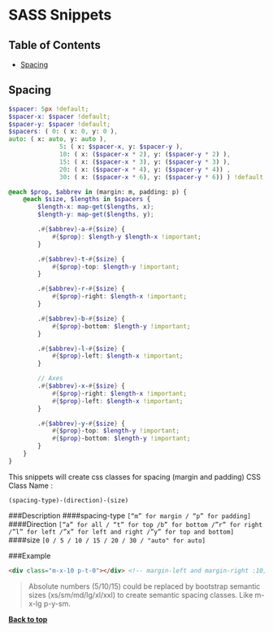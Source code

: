 # SASS Snippets
## Table of Contents
* [Spacing](#spacing)



## Spacing

``` scss
$spacer: 5px !default;
$spacer-x: $spacer !default;
$spacer-y: $spacer !default;
$spacers: ( 0: ( x: 0, y: 0 ),
auto: ( x: auto, y: auto ),
              5: ( x: $spacer-x, y: $spacer-y ),
              10: ( x: ($spacer-x * 2), y: ($spacer-y * 2) ),
              15: ( x: ($spacer-x * 3), y: ($spacer-y * 3) ),
              20: ( x: ($spacer-x * 4), y: ($spacer-y * 4)) ,
              30: ( x: ($spacer-x * 6), y: ($spacer-y * 6)) ) !default;

@each $prop, $abbrev in (margin: m, padding: p) {
    @each $size, $lengths in $spacers {
        $length-x: map-get($lengths, x);
        $length-y: map-get($lengths, y);

        .#{$abbrev}-a-#{$size} {
            #{$prop}: $length-y $length-x !important;
        }

        .#{$abbrev}-t-#{$size} {
            #{$prop}-top: $length-y !important;
        }

        .#{$abbrev}-r-#{$size} {
            #{$prop}-right: $length-x !important;
        }

        .#{$abbrev}-b-#{$size} {
            #{$prop}-bottom: $length-y !important;
        }

        .#{$abbrev}-l-#{$size} {
            #{$prop}-left: $length-x !important;
        }

        // Axes
        .#{$abbrev}-x-#{$size} {
            #{$prop}-right: $length-x !important;
            #{$prop}-left: $length-x !important;
        }

        .#{$abbrev}-y-#{$size} {
            #{$prop}-top: $length-y !important;
            #{$prop}-bottom: $length-y !important;
        }
    }
}
```

This snippets will create css classes for spacing (margin and padding)
CSS Class Name : 
```
(spacing-type)-(direction)-(size)
```

###Description
####spacing-type 
```[“m” for margin / “p” for padding]```
####Direction 
```[“a” for all / “t” for top /b” for bottom /”r” for right /”l” for left /”x” for left and right /”y” for top and bottom]```
####size
```[0 / 5 / 10 / 15 / 20 / 30 / "auto" for auto]```

###Example
``` html
<div class="m-x-10 p-t-0"></div> <!-- margin-left and margin-right :10; padding-top : 0; -->
```
>Absolute numbers (5/10/15) could be replaced by bootstrap semantic sizes (xs/sm/md/lg/xl/xxl) to create semantic spacing classes.
>Like m-x-lg p-y-sm.
  
**[Back to top](#table-of-contents)**

